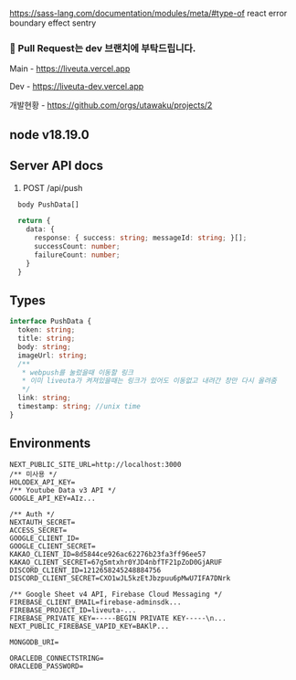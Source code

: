 https://sass-lang.com/documentation/modules/meta/#type-of
react error boundary
effect
sentry

### 📢 Pull Request는 dev 브랜치에 부탁드립니다.

Main - https://liveuta.vercel.app

Dev - https://liveuta-dev.vercel.app

개발현황 - https://github.com/orgs/utawaku/projects/2

## node v18.19.0

## Server API docs

1. POST /api/push

```typescript
  body PushData[]

  return {
    data: {
      response: { success: string; messageId: string; }[];
      successCount: number;
      failureCount: number;
    }
  }
```

## Types

```typescript
interface PushData {
  token: string;
  title: string;
  body: string;
  imageUrl: string;
  /**
   * webpush를 눌렀을때 이동할 링크
   * 이미 liveuta가 켜져있을때는 링크가 있어도 이동없고 내려간 창만 다시 올려줌
   */
  link: string;
  timestamp: string; //unix time
}
```

## Environments

```
NEXT_PUBLIC_SITE_URL=http://localhost:3000
/** 미사용 */
HOLODEX_API_KEY=
/** Youtube Data v3 API */
GOOGLE_API_KEY=AIz...

/** Auth */
NEXTAUTH_SECRET=
ACCESS_SECRET=
GOOGLE_CLIENT_ID=
GOOGLE_CLIENT_SECRET=
KAKAO_CLIENT_ID=8d5844ce926ac62276b23fa3ff96ee57
KAKAO_CLIENT_SECRET=67g5mtxhr0YJD4nbfTF21pZoD0GjARUF
DISCORD_CLIENT_ID=1212658245248884756
DISCORD_CLIENT_SECRET=CXO1wJL5kzEtJbzpuu6pMwU7IFA7DNrk

/** Google Sheet v4 API, Firebase Cloud Messaging */
FIREBASE_CLIENT_EMAIL=firebase-adminsdk...
FIREBASE_PROJECT_ID=liveuta-...
FIREBASE_PRIVATE_KEY=-----BEGIN PRIVATE KEY-----\n...
NEXT_PUBLIC_FIREBASE_VAPID_KEY=BAKlP...

MONGODB_URI=

ORACLEDB_CONNECTSTRING=
ORACLEDB_PASSWORD=
```
